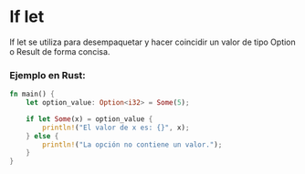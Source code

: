 # If let
If let se utiliza para desempaquetar y hacer coincidir un valor de tipo Option<T> o Result de forma concisa.

### Ejemplo en Rust:
```rust
fn main() {
    let option_value: Option<i32> = Some(5);

    if let Some(x) = option_value {
        println!("El valor de x es: {}", x);
    } else {
        println!("La opción no contiene un valor.");
    }
}
```